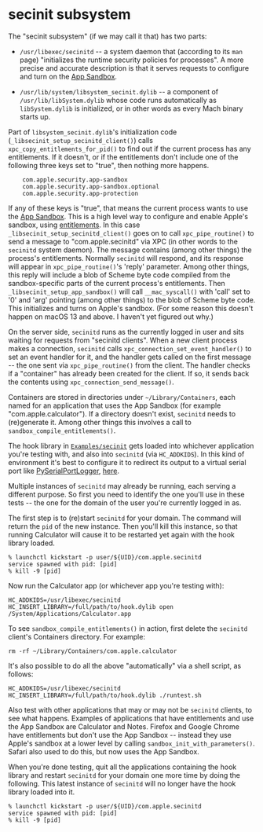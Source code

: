 # secinit subsystem

The "secinit subsystem" (if we may call it that) has two parts:

  * `/usr/libexec/secinitd` -- a system daemon that (according to its
    `man` page) "initializes the runtime security policies for
    processes".  A more precise and accurate description is that it
    serves requests to configure and turn on the
    [App Sandbox](https://developer.apple.com/library/mac/documentation/Security/Conceptual/AppSandboxDesignGuide/AboutAppSandbox/AboutAppSandbox.html).

  * `/usr/lib/system/libsystem_secinit.dylib` -- a component of
    `/usr/lib/libSystem.dylib` whose code runs automatically as
    `libSystem.dylib` is initialized, or in other words as every Mach
    binary starts up.

Part of `libsystem_secinit.dylib`'s initialization code
(`_libsecinit_setup_secinitd_client()`) calls
`xpc_copy_entitlements_for_pid()` to find out if the current process has
any entitlements.  If it doesn't, or if the entitlements don't include
one of the following three keys set to "true", then nothing more
happens.

        com.apple.security.app-sandbox
        com.apple.security.app-sandbox.optional
        com.apple.security.app-protection

If any of these keys is "true", that means the current process wants
to use the
[App Sandbox](https://developer.apple.com/library/mac/documentation/Security/Conceptual/AppSandboxDesignGuide/AboutAppSandbox/AboutAppSandbox.html).
This is a high level way to configure and enable Apple's sandbox,
using
[entitlements](https://developer.apple.com/library/content/documentation/Miscellaneous/Reference/EntitlementKeyReference/Chapters/AboutEntitlements.html).
In this case `_libsecinit_setup_secinitd_client()` goes on to call
`xpc_pipe_routine()` to send a message to "com.apple.secinitd" via XPC
(in other words to the `secinitd` system daemon).  The message
contains (among other things) the process's entitlements.  Normally
`secinitd` will respond, and its response will appear in
`xpc_pipe_routine()`'s 'reply' parameter.  Among other things, this
reply will include a blob of Scheme byte code compiled from the
sandbox-specific parts of the current process's entitlements.  Then
`_libsecinit_setup_app_sandbox()` will call `__mac_syscall()` with
'call' set to '0' and 'arg' pointing (among other things) to the blob
of Scheme byte code.  This initializes and turns on Apple's sandbox.
(For some reason this doesn't happen on macOS 13 and above.  I haven't
yet figured out why.)

On the server side, `secinitd` runs as the currently logged in user
and sits waiting for requests from "secinitd clients".  When a new
client process makes a connection, `secinitd` calls
`xpc_connection_set_event_handler()` to set an event handler for it,
and the handler gets called on the first message -- the one sent via
`xpc_pipe_routine()` from the client.  The handler checks if a
"container" has already been created for the client.  If so, it sends
back the contents using `xpc_connection_send_message()`.

Containers are stored in directories under `~/Library/Containers`,
each named for an application that uses the App Sandbox (for example
"com.apple.calculator").  If a directory doesn't exist, `secinitd`
needs to (re)generate it.  Among other things this involves a call to
`sandbox_compile_entitlements()`.

The hook library in [`Examples/secinit`](Examples/secinit/) gets
loaded into whichever application you're testing with, and also into
`secinitd` (via `HC_ADDKIDS`). In this kind of environment it's best
to configure it to redirect its output to a virtual serial port like
[PySerialPortLogger](https://github.com/steven-michaud/PySerialPortLogger),
[here](Examples/secinit/hook.mm#L348).

Multiple instances of `secinitd` may already be running, each serving
a different purpose. So first you need to identify the one you'll use
in these tests -- the one for the domain of the user you're currently
logged in as.

The first step is to (re)start `secinitd` for your domain. The command
will return the `pid` of the new instance. Then you'll kill this
instance, so that running Calculator will cause it to be restarted yet
again with the hook library loaded.

```
% launchctl kickstart -p user/${UID}/com.apple.secinitd
service spawned with pid: [pid]
% kill -9 [pid]
```

Now run the Calculator app (or whichever app you're testing with):

```
HC_ADDKIDS=/usr/libexec/secinitd HC_INSERT_LIBRARY=/full/path/to/hook.dylib open /System/Applications/Calculator.app
```

To see `sandbox_compile_entitlements()` in action, first delete the
`secinitd` client's Containers directory. For example:

```
rm -rf ~/Library/Containers/com.apple.calculator
```

It's also possible to do all the above "automatically" via a shell
script, as follows:

```
HC_ADDKIDS=/usr/libexec/secinitd HC_INSERT_LIBRARY=/full/path/to/hook.dylib ./runtest.sh
```

Also test with other applications that may or may not be `secinitd`
clients, to see what happens. Examples of applications that have
entitlements and use the App Sandbox are Calculator and Notes. Firefox
and Google Chrome have entitlements but don't use the App Sandbox --
instead they use Apple's sandbox at a lower level by calling
`sandbox_init_with_parameters()`. Safari also used to do this, but now
uses the App Sandbox.

When you're done testing, quit all the applications containing the
hook library and restart `secinitd` for your domain one more time by
doing the following. This latest instance of `secinitd` will no longer
have the hook library loaded into it.

```
% launchctl kickstart -p user/${UID}/com.apple.secinitd
service spawned with pid: [pid]
% kill -9 [pid]
```

